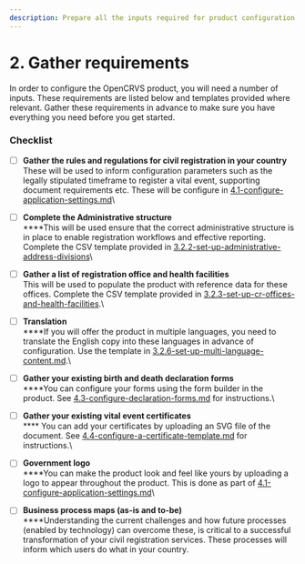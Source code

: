 ```yaml
---
description: Prepare all the inputs required for product configuration.
---
```


# 2. Gather requirements

In order to configure the OpenCRVS product, you will need a number of inputs. These requirements are listed below and templates provided where relevant. Gather these requirements in advance to make sure you have everything you need before you get started.&#x20;

### Checklist

* [ ] **Gather the rules and regulations for civil registration in your country**\
  These will be used to inform configuration parameters such as the legally stipulated timeframe to register a vital event, supporting document requirements etc. These will be configure in [4.1-configure-application-settings.md](4.-configuration/4.1-configure-application-settings.md "mention")\

* [ ] **Complete the Administrative structure**\
  ****This will be used ensure that the correct administrative structure is in place to enable registration workflows and effective reporting. Complete the CSV template provided in [3.2.2-set-up-administrative-address-divisions](3.-installation/3.2-set-up-your-own-country-configuration/3.2.2-set-up-administrative-address-divisions/ "mention")\

* [ ] **Gather a list of registration office and health facilities**\
  This will be used to populate the product with reference data for these offices. Complete the CSV template provided in [3.2.3-set-up-cr-offices-and-health-facilities](3.-installation/3.2-set-up-your-own-country-configuration/3.2.3-set-up-cr-offices-and-health-facilities/ "mention").\

* [ ] **Translation**\
  ****If you will offer the product in multiple languages, you need to translate the English copy into these languages in advance of configuration. Use the template in [3.2.6-set-up-multi-language-content.md](3.-installation/3.2-set-up-your-own-country-configuration/3.2.6-set-up-multi-language-content.md "mention").\

* [ ] **Gather your existing birth and death declaration forms**\
  ****You can configure your forms using the form builder in the product. See [4.3-configure-declaration-forms.md](4.-configuration/4.3-configure-declaration-forms.md "mention") for instructions.\

* [ ] **Gather your existing vital event certificates**\
  &#x20;**** You can add your certificates by uploading an SVG file of the document. See [4.4-configure-a-certificate-template.md](4.-configuration/4.4-configure-a-certificate-template.md "mention") for instructions.\

* [ ] **Government logo**\
  ****You can make the product look and feel like yours by uploading a logo to appear throughout the product. This is done as part of [4.1-configure-application-settings.md](4.-configuration/4.1-configure-application-settings.md "mention")\

* [ ] **Business process maps (as-is and to-be)**\
  ****Understanding the current challenges and how future processes (enabled by technology) can overcome these, is critical to a successful transformation of your civil registration services. These processes will inform which users do what in your country.
